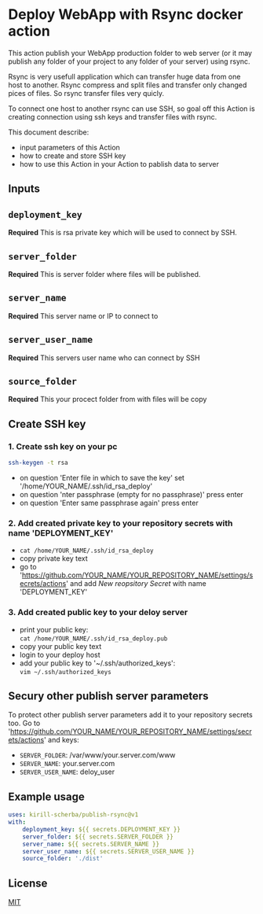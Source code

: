 # Deploy WebApp with Rsync docker action

This action publish your WebApp production folder to web server (or it may publish any folder of your project to any folder of your server) using rsync.

Rsync is very usefull application which can transfer huge data from one host to another. Rsync compress and split files and transfer only changed pices of files. So rsync transfer files very quicly.

To connect one host to another rsync can use SSH, so goal off this Action is creating connection using ssh keys and transfer files with rsync.

This document describe:

- input parameters of this Action
- how to create and store SSH key
- how to use this Action in your Action to pablish data to server

## Inputs

## `deployment_key`

**Required** This is rsa private key which will be used to connect by SSH.

## `server_folder`

**Required** This is server folder where files will be published.

## `server_name`

**Required** This server name or IP to connect to

## `server_user_name`

**Required** This servers user name who can connect by SSH

## `source_folder`

**Required** This your procect folder from with files will be copy

## Create SSH key

### 1. Create ssh key on your pc

```bash
ssh-keygen -t rsa
```

- on question 'Enter file in which to save the key' set '/home/YOUR_NAME/.ssh/id_rsa_deploy'
- on question 'nter passphrase (empty for no passphrase)' press enter
- on question 'Enter same passphrase again' press enter

### 2. Add created private key to your repository secrets with name 'DEPLOYMENT_KEY'

- `cat /home/YOUR_NAME/.ssh/id_rsa_deploy`
- copy private key text
- go to 'https://github.com/YOUR_NAME/YOUR_REPOSITORY_NAME/settings/secrets/actions' and add *New reopsitory Secret* with name 'DEPLOYMENT_KEY'

### 3. Add created public key to your deloy server

- print your public key:  
`cat /home/YOUR_NAME/.ssh/id_rsa_deploy.pub`
- copy your public key text
- login to your deploy host
- add your public key to '~/.ssh/authorized_keys':  
`vim ~/.ssh/authorized_keys`

## Secury other publish server parameters

To protect other publish server parameters add it to your repository secrets too. Go to 'https://github.com/YOUR_NAME/YOUR_REPOSITORY_NAME/settings/secrets/actions' and keys:

- `SERVER_FOLDER`: /var/www/your.server.com/www
- `SERVER_NAME`: your.server.com
- `SERVER_USER_NAME`: deloy_user

## Example usage

```yml
uses: kirill-scherba/publish-rsync@v1
with:
    deployment_key: ${{ secrets.DEPLOYMENT_KEY }}
    server_folder: ${{ secrets.SERVER_FOLDER }}
    server_name: ${{ secrets.SERVER_NAME }}
    server_user_name: ${{ secrets.SERVER_USER_NAME }}
    source_folder: './dist'
```

## License

[MIT](LICENSE)
